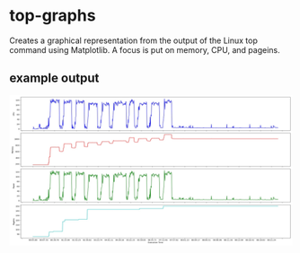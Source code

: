 # top-graphs
Creates a graphical representation from the output of the Linux top command using Matplotlib. A focus is put on memory, CPU, and pageins.

## example output
![example graph from top output](example1.png)
